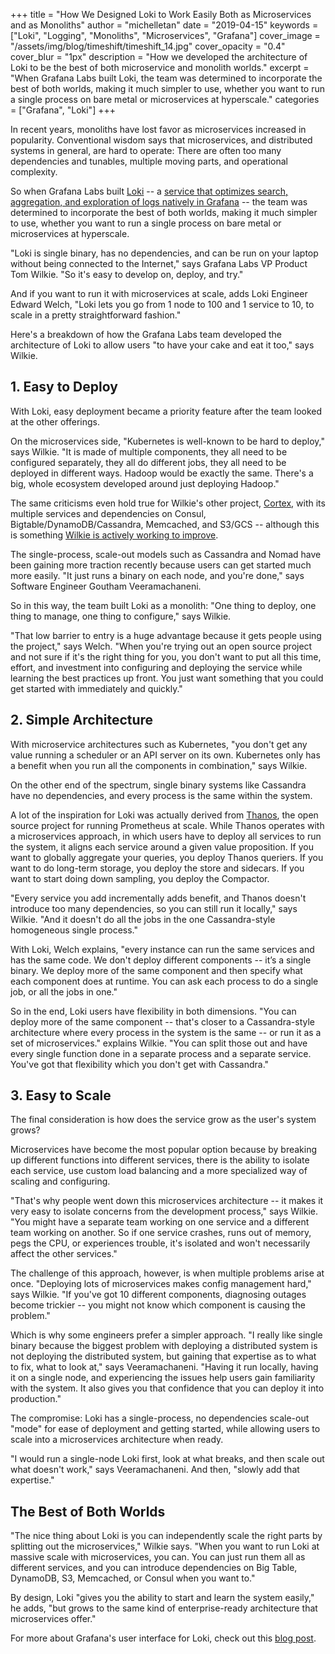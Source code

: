 
+++
title = "How We Designed Loki to Work Easily Both as Microservices and as Monoliths"
author = "michelletan"
date = "2019-04-15"
keywords = ["Loki", "Logging", "Monoliths", "Microservices", "Grafana"]
cover_image = "/assets/img/blog/timeshift/timeshift_14.jpg"
cover_opacity = "0.4"
cover_blur = "1px"
description = "How we developed the architecture of Loki to be the best of both microservice and monolith worlds."
excerpt = "When Grafana Labs built Loki, the team was determined to incorporate the best of both worlds, making it much simpler to use, whether you want to run a single process on bare metal or microservices at hyperscale."
categories = ["Grafana", "Loki"]
+++


In recent years, monoliths have lost favor as microservices increased in popularity. Conventional wisdom says that microservices, and distributed systems in general, are hard to operate: There are often too many dependencies and tunables, multiple moving parts, and operational complexity.

So when Grafana Labs built [Loki](https://grafana.com/loki) -- a [service that optimizes search, aggregation, and exploration of logs natively in Grafana](https://grafana.com/blog/2018/12/12/loki-prometheus-inspired-open-source-logging-for-cloud-natives/) -- the team was determined to incorporate the best of both worlds, making it much simpler to use, whether you want to run a single process on bare metal or microservices at hyperscale.

"Loki is single binary, has no dependencies, and can be run on your laptop without being connected to the Internet," says Grafana Labs VP Product Tom Wilkie. "So it's easy to develop on, deploy, and try."

And if you want to run it with microservices at scale, adds Loki Engineer Edward Welch, "Loki lets you go from 1 node to 100 and 1 service to 10, to scale in a pretty straightforward fashion."

Here's a breakdown of how the Grafana Labs team developed the architecture of Loki to allow users "to have your cake and eat it too," says Wilkie.

## 1. Easy to Deploy

With Loki, easy deployment became a priority feature after the team looked at the other offerings.

On the microservices side, "Kubernetes is well-known to be hard to deploy," says Wilkie. "It is made of multiple components, they all need to be configured separately, they all do different jobs, they all need to be deployed in different ways. Hadoop would be exactly the same. There's a big, whole ecosystem developed around just deploying Hadoop."

The same criticisms even hold true for Wilkie's other project, [Cortex](https://github.com/cortexproject/cortex), with its multiple services and dependencies on Consul, Bigtable/DynamoDB/Cassandra, Memcached, and S3/GCS -- although this is something [Wilkie is actively working to improve](https://github.com/cortexproject/cortex/pull/1262).

The single-process, scale-out models such as Cassandra and Nomad have been gaining more traction recently because users can get started much more easily. "It just runs a binary on each node, and you're done," says Software Engineer Goutham Veeramachaneni.

So in this way, the team built Loki as a monolith: "One thing to deploy, one thing to manage, one thing to configure," says Wilkie.

"That low barrier to entry is a huge advantage because it gets people using the project," says Welch. "When you're trying out an open source project and not sure if it's the right thing for you, you don't want to put all this time, effort, and investment into configuring and deploying the service while learning the best practices up front. You just want something that you could get started with immediately and quickly."

## 2. Simple Architecture

With microservice architectures such as Kubernetes, "you don't get any value running a scheduler or an API server on its own. Kubernetes only has a benefit when you run all the components in combination," says Wilkie.

On the other end of the spectrum, single binary systems like Cassandra have no dependencies, and every process is the same within the system.

A lot of the inspiration for Loki was actually derived from [Thanos](https://github.com/improbable-eng/thanos), the open source project for running Prometheus at scale. While Thanos operates with a microservices approach, in which users have to deploy all services to run the system, it aligns each service around a given value proposition. If you want to globally aggregate your queries, you deploy Thanos queriers. If you want to do long-term storage, you deploy the store and sidecars. If you want to start doing down sampling, you deploy the Compactor.

"Every service you add incrementally adds benefit, and Thanos doesn't introduce too many dependencies, so you can still run it locally," says Wilkie. "And it doesn't do all the jobs in the one Cassandra-style homogeneous single process."

With Loki, Welch explains, "every instance can run the same services and has the same code. We don't deploy different components -- it’s a single binary. We deploy more of the same component and then specify what each component does at runtime. You can ask each process to do a single job, or all the jobs in one."

So in the end, Loki users have flexibility in both dimensions. "You can deploy more of the same component -- that's closer to a Cassandra-style architecture where every process in the system is the same -- or run it as a set of microservices." explains Wilkie. "You can split those out and have every single function done in a separate process and a separate service. You've got that flexibility which you don't get with Cassandra."

## 3. Easy to Scale

The final consideration is how does the service grow as the user's system grows?

Microservices have become the most popular option because by breaking up different functions into different services, there is the ability to isolate each service, use custom load balancing and a more specialized way of scaling and configuring.

"That's why people went down this microservices architecture -- it makes it very easy to isolate concerns from the development process," says Wilkie. "You might have a separate team working on one service and a different team working on another. So if one service crashes, runs out of memory, pegs the CPU, or experiences trouble, it's isolated and won't necessarily affect the other services."

The challenge of this approach, however, is when multiple problems arise at once. "Deploying lots of microservices makes config management hard," says Wilkie. "If you've got 10 different components, diagnosing outages become trickier -- you might not know which component is causing the problem."

Which is why some engineers prefer a simpler approach. "I really like single binary because the biggest problem with deploying a distributed system is not deploying the distributed system, but gaining that expertise as to what to fix, what to look at," says Veeramachaneni. "Having it run locally, having it on a single node, and experiencing the issues help users gain familiarity with the system. It also gives you that confidence that you can deploy it into production."

The compromise: Loki has a single-process, no dependencies scale-out "mode" for ease of deployment and getting started, while allowing users to scale into a microservices architecture when ready.

"I would run a single-node Loki first, look at what breaks, and then scale out what doesn't work," says Veeramachaneni. And then, "slowly add that expertise."

## The Best of Both Worlds

"The nice thing about Loki is you can independently scale the right parts by splitting out the microservices," Wilkie says. "When you want to run Loki at massive scale with microservices, you can. You can just run them all as different services, and you can introduce dependencies on Big Table, DynamoDB, S3, Memcached, or Consul when you want to."

By design, Loki "gives you the ability to start and learn the system easily," he adds, "but grows to the same kind of enterprise-ready architecture that microservices offer."

For more about Grafana's user interface for Loki, check out this [blog post](https://grafana.com/blog/2019/01/02/closer-look-at-grafanas-user-interface-for-loki/).
